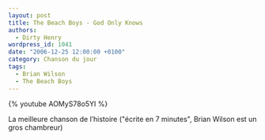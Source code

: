 ```yaml
---
layout: post
title: The Beach Boys - God Only Knows
authors:
  - Dirty Henry
wordpress_id: 1041
date: "2006-12-25 12:00:00 +0100"
category: Chanson du jour
tags:
  - Brian Wilson
  - The Beach Boys
---
```


{% youtube AOMyS78o5YI %}

La meilleure chanson de l’histoire ("écrite en 7 minutes", Brian Wilson est un
gros chambreur)
